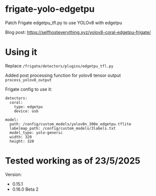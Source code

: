 # frigate-yolo-edgetpu
Patch Frigate edgetpu_tfl.py to use YOLOv8 with edgetpu

Blog post: https://selfhosteverything.xyz/yolov8-coral-edgetpu-frigate/

# Using it
Replace `/frigate/detectors/plugins/edgetpu_tfl.py`

Added post processing function for yolov8 tensor output `process_yolov8_output`

Frigate config to use it:
```
detectors:
  coral:
    type: edgetpu
    device: usb

model:
  path: /config/custom_models/yolov8n_300e_edgetpu.tflite
  labelmap_path: /config/custom_models/3labels.txt
  model_type: yolo-generic
  width: 320
  height: 320
```

# Tested working as of 23/5/2025
Version:
- 0.15.1
- 0.16.0 Beta 2
